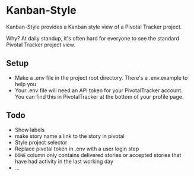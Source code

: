# Kanban-Style

Kanban-Style provides a Kanban style view of a Pivotal Tracker project.

Why? At daily standup, it's often hard for everyone to see the standard Pivotal Tracker project view.

## Setup
* Make a .env file in the project root directory. There's a .env.example to help you
* Your .env file will need an API token for your PivotalTracker account. You can find this in PivotalTracker at the bottom of your profile page.

## Todo
* Show labels
* make story name a link to the story in pivotal
* Style project selector
* Replace pivotal token in .env with a user login step
* `DONE` column only contains delivered stories or accepted stories that have had activity in the last working day
* ...


